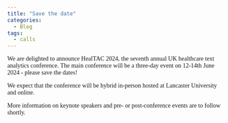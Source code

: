 ```yaml
---
title: "Save the date"
categories:
  - Blog
tags:
  - calls
---
```

<html>

<head>
<style>
    h1, h2, h3, h4, h5 {
  font-family: 'Akaya Telivigala';
}
body {
    font-family: 'Akaya Telivigala';
} 
</style>
</head>
  
<body>
We are delighted to announce HealTAC 2024, the seventh annual UK healthcare text analytics conference. The main conference will be a three-day event on 12-14th June 2024 - please save the dates!

We expect that the conference will be hybrid in-person hosted at Lancaster University and online. 

More information on keynote speakers and pre- or post-conference events are to follow shortly.
</body>
</html>
